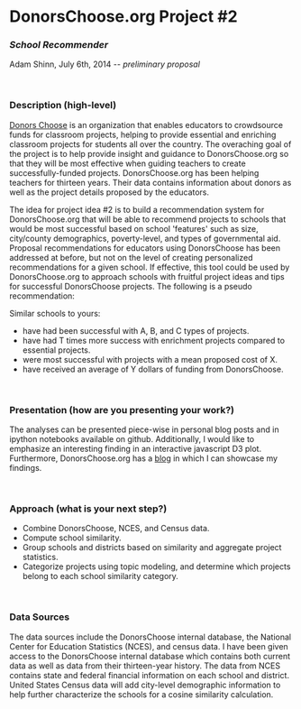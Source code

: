 DonorsChoose.org Project #2
===========================

### _School Recommender_

Adam Shinn, July 6th, 2014 -- _preliminary proposal_

</br>

### Description (high-level)

[Donors Choose](http://donorschoose.org) is an organization that enables educators to crowdsource funds for classroom projects, helping to provide essential and enriching classroom projects for students all over the country. The overaching goal of the project is to help provide insight and guidance to DonorsChoose.org so that they will be most effective when guiding teachers to create successfully-funded projects. DonorsChoose.org has been helping teachers for thirteen years. Their data contains information about donors as well as the project details proposed by the educators.

The idea for project idea #2 is to build a recommendation system for DonorsChoose.org that will be able to recommend projects to schools that would be most successful based on school 'features' such as size, city/county demographics, poverty-level, and types of governmental aid. Proposal recommendations for educators using DonorsChoose has been addressed at before, but not on the level of creating personalized recommendations for a given school. If effective, this tool could be used by DonorsChoose.org to approach schools with fruitful project ideas and tips for successful DonorsChoose projects. The following is a pseudo recommendation:

Similar schools to yours:
- have had been successful with A, B, and C types of projects.
- have had T times more success with enrichment projects compared to essential projects.
- were most successful with projects with a mean proposed cost of X.
- have received an average of Y dollars of funding from DonorsChoose.

</br>

### Presentation (how are you presenting your work?)

The analyses can be presented piece-wise in personal blog posts and in ipython notebooks available on github. Additionally, I would like to emphasize an interesting finding in an interactive javascript D3 plot. Furthermore, DonorsChoose.org has a [blog](http://data.donorschoose.org/) in which I can showcase my findings.

</br>

### Approach (what is your next step?)

- Combine DonorsChoose, NCES, and Census data.
- Compute school similarity.
- Group schools and districts based on similarity and aggregate project statistics.
- Categorize projects using topic modeling, and determine which projects belong to each school similarity category.

</br>

### Data Sources

The data sources include the DonorsChoose internal database, the National Center for Education Statistics (NCES), and census data. I have been given access to the DonorsChoose internal database which contains both current data as well as data from their thirteen-year history. The data from NCES contains state and federal financial information on each school and district. United States Census data will add city-level demographic information to help further characterize the schools for a cosine similarity calculation.
